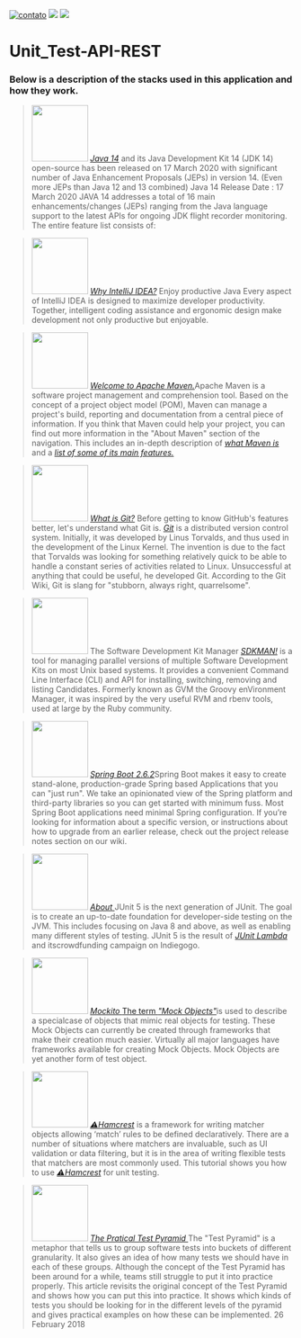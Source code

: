 [![contato](https://img.shields.io/badge/Windows-0078D6?style=for-the-badge&logo=windows&logoColor=white)]()
[![](https://img.shields.io/badge/Ubuntu-E95420?style=for-the-badge&logo=ubuntu&logoColor=white)]()
[![](https://img.shields.io/badge/Java-ED8B00?style=for-the-badge&logo=java&logoColor=white)]()

# Unit_Test-API-REST
<p><h3>Below is a description of the stacks used in this application and how they work.</h3></p>


<!--Java14-->
> <p><div align="left">
> <img src="https://user-images.githubusercontent.com/66042254/147762480-ed86f039-8e1a-43fd-a9a8-ae786f69d095.jpg"width="100px"/>
> <a href="https://www.oracle.com/java/technologies/javase/14all-relnotes.html"><i>Java 14</i></a> and its Java Development Kit 14 (JDK 14) open-source has been released on 17   March 2020 with significant number of Java Enhancement Proposals (JEPs) in version 14. (Even more JEPs than Java 12 and 13 combined) Java 14 Release Date : 17 March 2020 JAVA    14 addresses a total of 16 main enhancements/changes (JEPs) ranging from the Java language support to the latest APIs for ongoing JDK flight recorder monitoring. The entire      feature list consists of:
</div></p>

<!--IntelliJ IDEA-->
> <p><div align="left">
> <img src="https://user-images.githubusercontent.com/66042254/147763540-4d498e16-105f-4f89-8ee0-2dec2ad232a1.png"width="100px"/>
> <a href="https://www.jetbrains.com/pt-br/idea/"><i> Why IntelliJ IDEA?</i></a>
>  Enjoy productive Java
>  Every aspect of IntelliJ IDEA is designed to maximize developer productivity. Together, intelligent coding assistance and ergonomic design make development not only               productive but enjoyable.    
 </div></p>


<!--Maven-->
> <p><div align="left">
> <img src="https://user-images.githubusercontent.com/66042254/147788147-9a80387b-2a97-4fb3-8f17-568f329fca49.png"width="100px"/> 
> <a href="https://maven.apache.org/"><i>Welcome to Apache Maven.</i></a>Apache Maven is a software project management and comprehension tool. Based on the concept of a project    object model (POM), Maven can manage a project's build, reporting and documentation from a central piece of information.
>  If you think that Maven could help your project, you can find out more information in the "About Maven" section of the navigation.                                                This includes an in-depth description of <a href="https://maven.apache.org/what-is-maven.html"><i>what Maven is</i></a> and a <a href="https://maven.apache.org/maven-            features.html"><i>list of some of its main features.</i></a>
 </div><p>

<!--Git-->
> <p><div align="left">
> <img src="https://user-images.githubusercontent.com/66042254/147789828-8e9c56ad-d3ac-44b3-a7f2-bb3e4c25b821.jpg"width="100"/> 
> <a href="https://blog.betrybe.com/tecnologia/git-e-github/"><i>What is Git?</i></a> Before getting to know GitHub's features better, let's understand what Git is.
> <a href="https://git-scm.com/book/pt-br/v2/Come%C3%A7ando-Uma-Breve-Hist%C3%B3ria-do-Git"><i>Git</i></a> is a distributed version control system. Initially, it was developed      by Linus Torvalds, and thus used in the development of the Linux Kernel. The invention is due to the fact that Torvalds was looking for something relatively quick to be able    to handle a constant series of activities related to Linux. Unsuccessful at anything that could be useful, he developed Git. According to the Git Wiki, Git is slang for          "stubborn, always right, quarrelsome".   
 </div></p>


<!--SDKMAN-->
> <p><div align="left">
> <img src="https://user-images.githubusercontent.com/66042254/147758671-3d50962d-0530-45a4-b6c4-709abb7460f3.png" width="100px"/>
> The Software Development Kit Manager
> <a href="https://sdkman.io/"><i>SDKMAN!</i></a> is a tool for managing parallel versions of multiple Software Development Kits on most Unix based systems. It provides a          convenient Command Line Interface (CLI) and API for installing, switching, removing and listing Candidates. Formerly known as GVM the Groovy enVironment Manager, it was          inspired by the very useful RVM and rbenv tools, used at large by the Ruby community. 
</div></p>

<!--Spring Boot-->
 > <p><div align="left">
 > <img src="https://user-images.githubusercontent.com/66042254/147795721-c2fd4c14-57d0-413d-8447-9eed0a866496.png" width="100px"/>
 > <a href="https://spring.io/projects/spring-boot"><i>Spring Boot 2.6.2</i></a>Spring Boot makes it easy to create stand-alone, production-grade Spring based Applications that     you can "just run".
 >  We take an opinionated view of the Spring platform and third-party libraries so you can get started with minimum fuss. Most Spring Boot applications need minimal Spring         configuration.
 >   If you’re looking for information about a specific version, or instructions about how to upgrade from an earlier release, check out the project release notes section on our     wiki.
  </div></p> 
  
<!--JUnit 5-->
 > <p><div align="left">
 > <img src="https://user-images.githubusercontent.com/66042254/147796341-c1a6af4c-9dc2-48c5-bf1d-3aef81c93d65.png" width="100px"/>
 > <a href="https://junit.org/junit5/"><i>About </i></a>JUnit 5 is the next generation of JUnit. The goal is to create an up-to-date foundation for developer-side testing on the       JVM.
 >   This includes focusing on Java 8 and above, as well as enabling many different styles of testing.
 >   JUnit 5 is the result of <a href="https://junit.org/junit4/junit-lambda.html"><i>JUnit Lambda</i></a> and itscrowdfunding campaign on Indiegogo.
  </div></p>    
  

<!--Mockito-->
 > <p><div align="left">
 > <img src="https://user-images.githubusercontent.com/66042254/147796829-66d87798-7682-4f75-8f0e-f7689032f30d.jpg" width="100px"/>
 > <a href="https://www.devmedia.com.br/mocks-introducao-a-automatizacao-de-testes-com-mock-object/30641"><i>Mockito </i> The term <a href="https://site.mockito.org/"><i>"Mock       Objects"</i></a>is used to describe a specialcase of objects that mimic real objects for testing. These Mock Objects can currently be created through frameworks that make       their creation much easier.
>     Virtually all major languages have frameworks available for creating Mock Objects. Mock Objects are yet another form of test object.
  </div></p>   
 
 
 <!--Hamcrest-->
 > <p><div align="left">
 > <img src="https://user-images.githubusercontent.com/66042254/147819055-f273265d-0343-4d73-89a6-37b530ddaf5c.png" width="100px"/>
 > <a href="http://hamcrest.org/JavaHamcrest/tutorial"><i>⚠️Hamcrest</i></a> is a framework for writing matcher objects allowing ‘match’ rules to be defined declaratively.           There are a number of situations where matchers are invaluable, such as UI validation or data filtering, but it is in the area of writing flexible tests that matchers are       most commonly used. This tutorial shows you how to use <a href="http://hamcrest.org/JavaHamcrest/index"><i>⚠️Hamcrest</i></a> for unit testing. 
  </div></p>   
  
  
 <!--Referêcia pirâmide de testes - Martin Fowler.-->
 
<!--![Test-Pyramid-Eximia-1024x765](https://user-images.githubusercontent.com/66042254/147820353-82acabd8-a70e-413c-b372-0881c20690ac.png)-->
 > <p><div align="left"</p>
 > <img src="https://user-images.githubusercontent.com/66042254/147820353-82acabd8-a70e-413c-b372-0881c20690ac.png" width="100"/>
 > <a href="https://martinfowler.com/articles/practical-test-pyramid.html"><i>The Pratical Test Pyramid </i></a>The "Test Pyramid" is a metaphor that tells us to group software         tests into buckets of different granularity. It also gives an idea of how many tests we should have in each of these groups. Although the concept of the Test Pyramid has         been around for a while, teams still struggle to put it into practice properly. This article revisits the original concept of the Test Pyramid and shows how you can put         this into practice. It shows which kinds of tests you should be looking for in the different levels of the pyramid and gives practical examples on how these can be               implemented. 
 >  26 February 2018
  </div></p>   
 
 
  
  

  
  

 

